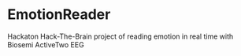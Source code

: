 # EmotionReader
Hackaton Hack-The-Brain project of reading emotion in real time with Biosemi ActiveTwo EEG
